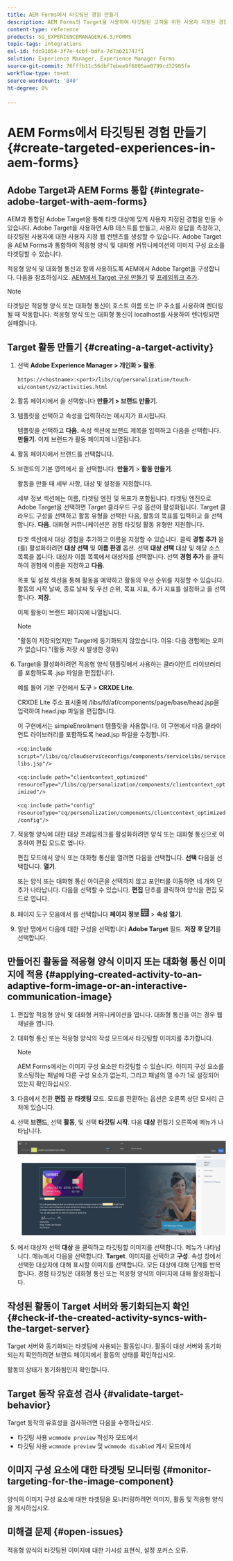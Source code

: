```yaml
---
title: AEM Forms에서 타깃팅된 경험 만들기
description: AEM Forms의 Target을 사용하여 타깃팅된 고객을 위한 사용자 지정된 경험을 만듭니다.
content-type: reference
products: SG_EXPERIENCEMANAGER/6.5/FORMS
topic-tags: integrations
exl-id: fdc91054-3f7e-4cbf-bdfa-7d7a621747f1
solution: Experience Manager, Experience Manager Forms
source-git-commit: 76fffb11c56dbf7ebee9f6805ae0799cd32985fe
workflow-type: tm+mt
source-wordcount: '840'
ht-degree: 0%

---
```


# AEM Forms에서 타깃팅된 경험 만들기 {#create-targeted-experiences-in-aem-forms}

## Adobe Target과 AEM Forms 통합 {#integrate-adobe-target-with-aem-forms}

AEM과 통합된 Adobe Target을 통해 타겟 대상에 맞게 사용자 지정된 경험을 만들 수 있습니다. Adobe Target을 사용하면 A/B 테스트를 만들고, 사용자 응답을 측정하고, 타깃팅된 사용자에 대한 사용자 지정 웹 컨텐츠를 생성할 수 있습니다. Adobe Target을 AEM Forms과 통합하여 적응형 양식 및 대화형 커뮤니케이션의 이미지 구성 요소를 타겟팅할 수 있습니다.

적응형 양식 및 대화형 통신과 함께 사용하도록 AEM에서 Adobe Target을 구성합니다. 다음을 참조하십시오. [AEM에서 Target 구성 만들기](/help/sites-administering/target.md) 및 [프레임워크 추가](/help/sites-administering/target.md).

>[!NOTE]
>
>타겟팅은 적응형 양식 또는 대화형 통신이 호스트 이름 또는 IP 주소를 사용하여 렌더링될 때 작동합니다. 적응형 양식 또는 대화형 통신이 localhost를 사용하여 렌더링되면 실패합니다.

## Target 활동 만들기 {#creating-a-target-activity}

1. 선택 **Adobe Experience Manager > 개인화 > 활동**.

   `https://<hostname>:<port>/libs/cq/personalization/touch-ui/content/v2/activities.html`

1. 활동 페이지에서 을 선택합니다 **만들기 > 브랜드 만들기**.
1. 템플릿을 선택하고 속성을 입력하라는 메시지가 표시됩니다.

   템플릿을 선택하고 **다음.** 속성 섹션에 브랜드 제목을 입력하고 다음을 선택합니다. **만들기.**
이제 브랜드가 활동 페이지에 나열됩니다.

1. 활동 페이지에서 브랜드를 선택합니다.
1. 브랜드의 기본 영역에서 을 선택합니다. **만들기** > **활동 만들기**.

   활동을 만들 때 세부 사항, 대상 및 설정을 지정합니다.

   세부 정보 섹션에는 이름, 타겟팅 엔진 및 목표가 포함됩니다. 타겟팅 엔진으로 Adobe Target을 선택하면 Target 클라우드 구성 옵션이 활성화됩니다. Target 클라우드 구성을 선택하고 활동 유형을 선택한 다음, 활동의 목표를 입력하고 을 선택합니다. **다음**. 대화형 커뮤니케이션은 경험 타깃팅 활동 유형만 지원합니다.

   타겟 섹션에서 대상 경험을 추가하고 이름을 지정할 수 있습니다. 클릭 **경험 추가** 을(를) 활성화하려면 **대상 선택** 및 **이름 환경** 옵션. 선택 **대상 선택** 대상 및 해당 소스 목록을 봅니다. 대상자 이름 목록에서 대상자를 선택합니다. 선택 **경험 추가** 을 클릭하여 경험에 이름을 지정하고 **다음**.

   목표 및 설정 섹션을 통해 활동을 예약하고 활동의 우선 순위를 지정할 수 있습니다. 활동의 시작 날짜, 종료 날짜 및 우선 순위, 목표 지표, 추가 지표를 설정하고 을 선택합니다. **저장**.

   이제 활동이 브랜드 페이지에 나열됩니다.

   >[!NOTE]
   >
   >&quot;활동이 저장되었지만 Target에 동기화되지 않았습니다. 이유: 다음 경험에는 오퍼가 없습니다.&quot;(활동 저장 시 발생한 경우)

1. Target을 활성화하려면 적응형 양식 템플릿에서 사용하는 클라이언트 라이브러리를 포함하도록 .jsp 파일을 편집합니다.

   예를 들어 기본 구현에서 **도구** >  **CRXDE Lite**.

   CRXDE Lite 주소 표시줄에 /libs/fd/af/components/page/base/head.jsp을 입력하여 head.jsp 파일을 편집합니다.

   이 구현에서는 simpleEnrollment 템플릿을 사용합니다. 이 구현에서 다음 클라이언트 라이브러리를 포함하도록 head.jsp 파일을 수정합니다.

   `<cq:include script="/libs/cq/cloudserviceconfigs/components/servicelibs/servicelibs.jsp"/>`

   `<cq:include path="clientcontext_optimized" resourceType="/libs/cq/personalization/components/clientcontext_optimized"/>`

   `<cq:include path="config" resourceType="cq/personalization/components/clientcontext_optimized/config"/>`

1. 적응형 양식에 대한 대상 프레임워크를 활성화하려면 양식 또는 대화형 통신으로 이동하여 편집 모드로 엽니다.

   편집 모드에서 양식 또는 대화형 통신을 열려면 다음을 선택합니다. **선택** 다음을 선택합니다. **열기**.

   또는 양식 또는 대화형 통신 아이콘을 선택하지 않고 포인터를 이동하면 네 개의 단추가 나타납니다. 다음을 선택할 수 있습니다. **편집** 단추를 클릭하여 양식을 편집 모드로 엽니다.

1. 페이지 도구 모음에서 를 선택합니다 **페이지 정보** ![theme-options](assets/theme-options.png) > **속성 열기**.
1. 일반 탭에서 다음에 대한 구성을 선택합니다 **Adobe Target** 필드. **저장 후 닫기**&#x200B;를 선택합니다.

## 만들어진 활동을 적응형 양식 이미지 또는 대화형 통신 이미지에 적용 {#applying-created-activity-to-an-adaptive-form-image-or-an-interactive-communication-image}

1. 편집할 적응형 양식 및 대화형 커뮤니케이션을 엽니다. 대화형 통신을 여는 경우 웹 채널을 엽니다.

1. 대화형 통신 또는 적응형 양식의 작성 모드에서 타깃팅할 이미지를 추가합니다.

   >[!NOTE]
   >
   >AEM Forms에서는 이미지 구성 요소만 타깃팅할 수 있습니다. 이미지 구성 요소를 호스팅하는 패널에 다른 구성 요소가 없는지, 그리고 패널의 열 수가 1로 설정되어 있는지 확인하십시오.

1. 다음에서 전환 **편집** 끝 **타겟팅** 모드. 모드를 전환하는 옵션은 오른쪽 상단 모서리 근처에 있습니다.
1. 선택 **브랜드**, 선택 **활동**, 및 선택 **타깃팅 시작**. 다음 **대상** 편집기 오른쪽에 메뉴가 나타납니다.

   ![타깃팅 메뉴](assets/targeting-menu.png)

1. 에서 대상자 선택 **대상** 을 클릭하고 타깃팅할 이미지를 선택합니다. 메뉴가 나타납니다. 메뉴에서 다음을 선택합니다. **Target**. 이미지를 선택하고 **구성**. 속성 창에서 선택한 대상자에 대해 표시할 이미지를 선택합니다. 모든 대상에 대해 단계를 반복합니다. 경험 타깃팅은 대화형 통신 또는 적응형 양식의 이미지에 대해 활성화됩니다.

## 작성된 활동이 Target 서버와 동기화되는지 확인 {#check-if-the-created-activity-syncs-with-the-target-server}

Target 서버와 동기화되는 타겟팅에 사용되는 활동입니다. 활동이 대상 서버와 동기화되는지 확인하려면 브랜드 페이지에서 활동의 상태를 확인하십시오.

활동의 상태가 동기화됨인지 확인합니다.

## Target 동작 유효성 검사 {#validate-target-behavior}

Target 동작의 유효성을 검사하려면 다음을 수행하십시오.

* 타깃팅 사용 `wcmmode preview` 작성자 모드에서
* 타깃팅 사용 `wcmmode preview` 및 `wcmmode disabled` 게시 모드에서

## 이미지 구성 요소에 대한 타겟팅 모니터링 {#monitor-targeting-for-the-image-component}

양식의 이미지 구성 요소에 대한 타겟팅을 모니터링하려면 이미지, 활동 및 적응형 양식을 게시하십시오.

## 미해결 문제 {#open-issues}

적응형 양식의 타깃팅된 이미지에 대한 가시성 표현식, 설정 포커스 오류.
